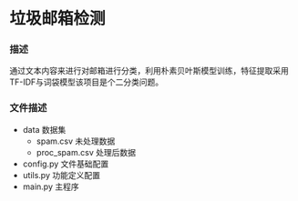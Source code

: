 # 垃圾邮箱检测

### 描述

​	通过文本内容来进行对邮箱进行分类，利用朴素贝叶斯模型训练，特征提取采用TF-IDF与词袋模型该项目是个二分类问题。



### 文件描述

- data  数据集
  - spam.csv  未处理数据
  - proc_spam.csv 处理后数据
- config.py  文件基础配置
- utils.py    功能定义配置
- main.py  主程序

